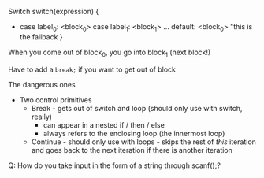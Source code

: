 Switch
switch(expression) {
- case label<sub>0</sub>: \<block<sub>0</sub>\>
	case label<sub>1</sub>: \<block<sub>1</sub>\>
	...
	default: \<block<sub>0</sub>\> "this is the fallback
}

When you come out of block<sub>0</sub>, you go into block<sub>1</sub> (next block!)

Have to add a ```break;``` if you want to get out of block

The dangerous ones
- Two control primitives
	- Break - gets out of switch and loop (should only use with switch, really)
		- can appear in a nested if / then / else
		- always refers to the enclosing loop (the innermost loop)
	- Continue - should only use with loops - skips the rest of *this* iteration and goes back to the next iteration if there is another iteration

Q: How do you take input in the form of a string through scanf();?